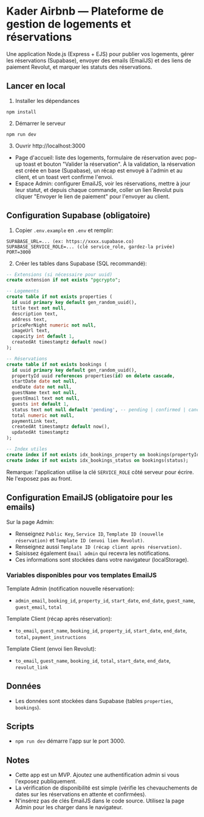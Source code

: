 # Kader Airbnb — Plateforme de gestion de logements et réservations

Une application Node.js (Express + EJS) pour publier vos logements, gérer les réservations (Supabase), envoyer des emails (EmailJS) et des liens de paiement Revolut, et marquer les statuts des réservations.

## Lancer en local

1. Installer les dépendances
```
npm install
```
2. Démarrer le serveur
```
npm run dev
```
3. Ouvrir http://localhost:3000

- Page d'accueil: liste des logements, formulaire de réservation avec pop-up toast et bouton "Valider la réservation". À la validation, la réservation est créée en base (Supabase), un récap est envoyé à l'admin et au client, et un toast vert confirme l'envoi.
- Espace Admin: configurer EmailJS, voir les réservations, mettre à jour leur statut, et depuis chaque commande, coller un lien Revolut puis cliquer "Envoyer le lien de paiement" pour l'envoyer au client.

## Configuration Supabase (obligatoire)

1) Copier `.env.example` en `.env` et remplir:
```
SUPABASE_URL=... (ex: https://xxxx.supabase.co)
SUPABASE_SERVICE_ROLE=... (clé service_role, gardez-la privée)
PORT=3000
```

2) Créer les tables dans Supabase (SQL recommandé):
```sql
-- Extensions (si nécessaire pour uuid)
create extension if not exists "pgcrypto";

-- Logements
create table if not exists properties (
  id uuid primary key default gen_random_uuid(),
  title text not null,
  description text,
  address text,
  pricePerNight numeric not null,
  imageUrl text,
  capacity int default 1,
  createdAt timestamptz default now()
);

-- Réservations
create table if not exists bookings (
  id uuid primary key default gen_random_uuid(),
  propertyId uuid references properties(id) on delete cascade,
  startDate date not null,
  endDate date not null,
  guestName text not null,
  guestEmail text not null,
  guests int default 1,
  status text not null default 'pending', -- pending | confirmed | cancelled
  total numeric not null,
  paymentLink text,
  createdAt timestamptz default now(),
  updatedAt timestamptz
);

-- Index utiles
create index if not exists idx_bookings_property on bookings(propertyId);
create index if not exists idx_bookings_status on bookings(status);
```

Remarque: l'application utilise la clé `SERVICE_ROLE` côté serveur pour écrire. Ne l'exposez pas au front.

## Configuration EmailJS (obligatoire pour les emails)

Sur la page Admin:
- Renseignez `Public Key`, `Service ID`, `Template ID (nouvelle réservation)` et `Template ID (envoi lien Revolut)`.
- Renseignez aussi `Template ID (récap client après réservation)`.
- Saisissez également `Email admin` qui recevra les notifications.
- Ces informations sont stockées dans votre navigateur (localStorage).

### Variables disponibles pour vos templates EmailJS

Template Admin (notification nouvelle réservation):
- `admin_email`, `booking_id`, `property_id`, `start_date`, `end_date`, `guest_name`, `guest_email`, `total`

Template Client (récap après réservation):
- `to_email`, `guest_name`, `booking_id`, `property_id`, `start_date`, `end_date`, `total`, `payment_instructions`

Template Client (envoi lien Revolut):
- `to_email`, `guest_name`, `booking_id`, `total`, `start_date`, `end_date`, `revolut_link`

## Données

- Les données sont stockées dans Supabase (tables `properties`, `bookings`).

## Scripts

- `npm run dev` démarre l'app sur le port 3000.

## Notes

- Cette app est un MVP. Ajoutez une authentification admin si vous l'exposez publiquement.
- La vérification de disponibilité est simple (vérifie les chevauchements de dates sur les réservations en attente et confirmées).
- N'insérez pas de clés EmailJS dans le code source. Utilisez la page Admin pour les charger dans le navigateur.
